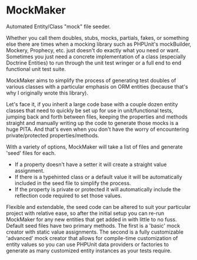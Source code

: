 # MockMaker
Automated Entity/Class "mock" file seeder.

Whether you call them doubles, stubs, mocks, partials, fakes, or something else there are times when a mocking library such as PHPUnit's mockBuilder, Mockery, Prophecy, etc. just doesn't do exactly what you need or want. Sometimes you just need a concrete implementation of a class (especially Doctrine Entities) to run through the unit test wringer or a full end to end functional unit test suite.

MockMaker aims to simplify the process of generating test doubles of various classes with a particular emphasis on ORM entities (because that's why I originally wrote this library).

Let's face it, if you inherit a large code base with a couple dozen entity classes that need to quickly be set up for use in unit/functional tests, jumping back and forth between files, keeping the properties and methods straight and manually writing up the code to generate those mocks is a huge PITA. And that's even when you don't have the worry of encountering private/protected properties/methods.

With a variety of options, MockMaker will take a list of files and generate 'seed' files for each.
- If a property doesn't have a setter it will create a straight value assignment.
- If there is a typehinted class or a default value it will be automatically included in the seed file to simplify the process.
- If the property is private or protected it will automatically include the reflection code required to set those values.

Flexible and extendable, the seed code can be altered to suit your particular project with relative ease, so after the initial setup you can re-run MockMaker for any new entities that get added in with little to no fuss. Default seed files have two primary methods. The first is a 'basic' mock creator with static value assignments. The second is a fully customizable 'advanced' mock creator that allows for compile-time customization of entity values so you can use PHPUnit data providers or factories to generate as many customized entity instances as your tests require.